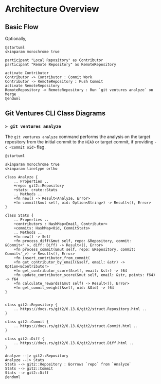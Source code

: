 # Architecture Overview

## Basic Flow

Optionally, 


```plantuml
@startuml
skinparam monochrome true

participant "Local Repository" as Contributor
participant "Remote Repository" as RemoteRepository

activate Contributor
Contributor -> Contributor : Commit Work
Contributor -> RemoteRepository : Push Commit
activate RemoteRepository
RemoteRepository -> RemoteRepository : Run `git ventures analyze` on Merge
@enduml

```

## Git Ventures CLI Class Diagrams

### `> git ventures analyze`

The `git ventures analyze` command performs the analysis on the target repository from the initial commit to the `HEAD` or target commit, if providing `-c <commit oid>` flag.


```plantuml
@startuml

skinparam monochrome true
skinparam linetype ortho

class Analyze {
    .. Properties ..
    +repo: git2::Repository
    +stats: crate::Stats
    .. Methods ..
    +fn new() -> Result<Analyze, Error>
    +fn commit(&mut self, oid: Option<String>) -> Result<(), Error>
}

class Stats {
    .. Properties ..
    +contributors : HashMap<Email, Contributor>
    +commits: HashMap<Oid, CommitStats>
    .. Methods ..
    +fn new() -> Self
    +fn process_diff(&mut self, repo: &Repository, commit: &Commit<'_>, diff: Diff) -> Result<(), Error>
    +fn process_commit(&mut self, repo: &Repository, commit: Commit<'_>) -> Result<(), Error>
    +fn insert_contributor_from_commit(
    +fn get_contributor_by_email(&self, email: &str) -> Option<&Contributor>
    +fn get_contributor_score(&self, email: &str) -> f64
    +fn update_contributor_score(&mut self, email: &str, points: f64) -> f64
    +fn calculate_rewards(&mut self) -> Result<(), Error>
    +fn get_commit_weight(&self, oid: &Oid) -> f64
}


class git2::Repository {
    .. https://docs.rs/git2/0.13.6/git2/struct.Repository.html ..
}

class git2::Commit {
    .. https://docs.rs/git2/0.13.6/git2/struct.Commit.html ..
}

class git2::Diff {
    .. https://docs.rs/git2/0.13.6/git2/struct.Diff.html ..
}

Analyze --|> git2::Repository
Analyze --|> Stats
Stats --> git2::Repository : Borrows `repo` from `Analyze`
Stats --> git2::Commit
Stats --> git2::Diff
@enduml
```